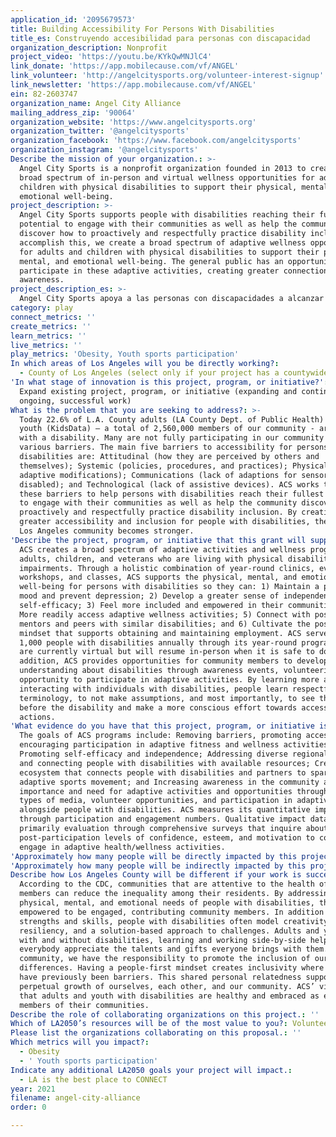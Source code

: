 ```yaml
---
application_id: '2095679573'
title: Building Accessibility For Persons With Disabilities
title_es: Construyendo accesibilidad para personas con discapacidad
organization_description: Nonprofit
project_video: 'https://youtu.be/KYkQwMNJlC4'
link_donate: 'https://app.mobilecause.com/vf/ANGEL'
link_volunteer: 'http://angelcitysports.org/volunteer-interest-signup'
link_newsletter: 'https://app.mobilecause.com/vf/ANGEL'
ein: 82-2603747
organization_name: Angel City Alliance
mailing_address_zip: '90064'
organization_website: 'https://www.angelcitysports.org'
organization_twitter: '@angelcitysports'
organization_facebook: 'https://www.facebook.com/angelcitysports'
organization_instagram: '@angelcitysports'
Describe the mission of your organization.: >-
  Angel City Sports is a nonprofit organization founded in 2013 to create a
  broad spectrum of in-person and virtual wellness opportunities for adults and
  children with physical disabilities to support their physical, mental, and
  emotional well-being.
project_description: >-
  Angel City Sports supports people with disabilities reaching their fullest
  potential to engage with their communities as well as help the community
  discover how to proactively and respectfully practice disability inclusion. To
  accomplish this, we create a broad spectrum of adaptive wellness opportunities
  for adults and children with physical disabilities to support their physical,
  mental, and emotional well-being. The general public has an opportunity to
  participate in these adaptive activities, creating greater connection and
  awareness.
project_description_es: >-
  Angel City Sports apoya a las personas con discapacidades a alcanzar su máximo potencial para involucrarse con sus comunidades, así como ayudar a la comunidad a descubrir cómo practicar de manera proactiva y respetuosa la inclusión de la discapacidad. Para lograr esto, creamos un amplio espectro de oportunidades de bienestar adaptativo para adultos y niños con discapacidades físicas para apoyar su bienestar físico, mental y emocional. El público tiene la oportunidad de participar en estas actividades de adaptación, creando una mayor conexión y conciencia.
category: play
connect_metrics: ''
create_metrics: ''
learn_metrics: ''
live_metrics: ''
play_metrics: 'Obesity, Youth sports participation'
In which areas of Los Angeles will you be directly working?:
  - County of Los Angeles (select only if your project has a countywide benefit)
'In what stage of innovation is this project, program, or initiative?': >-
  Expand existing project, program, or initiative (expanding and continuing
  ongoing, successful work)
What is the problem that you are seeking to address?: >-
  Today 22.6% of L.A. County adults (LA County Dept. of Public Health) and 3% of
  youth (KidsData) – a total of 2,560,000 members of our community - are living
  with a disability. Many are not fully participating in our community due to
  various barriers. The main five barriers to accessibility for persons with
  disabilities are: Attitudinal (how they are perceived by others and
  themselves); Systemic (policies, procedures, and practices); Physical (lack of
  adaptive modifications); Communications (lack of adaptions for sensory
  disabled); and Technological (lack of assistive devices). ACS works to reduce
  these barriers to help persons with disabilities reach their fullest potential
  to engage with their communities as well as help the community discover how to
  proactively and respectfully practice disability inclusion. By creating
  greater accessibility and inclusion for people with disabilities, the entire
  Los Angeles community becomes stronger.
'Describe the project, program, or initiative that this grant will support to address the problem identified.': >-
  ACS creates a broad spectrum of adaptive activities and wellness programs for
  adults, children, and veterans who are living with physical disabilities and
  impairments. Through a holistic combination of year-round clinics, events,
  workshops, and classes, ACS supports the physical, mental, and emotional
  well-being for persons with disabilities so they can: 1) Maintain a positive
  mood and prevent depression; 2) Develop a greater sense of independence and
  self-efficacy; 3) Feel more included and empowered in their communities; 4)
  More readily access adaptive wellness activities; 5) Connect with positive
  mentors and peers with similar disabilities; and 6) Cultivate the positive
  mindset that supports obtaining and maintaining employment. ACS serves over
  1,000 people with disabilities annually through its year-round programs which
  are currently virtual but will resume in-person when it is safe to do so. In
  addition, ACS provides opportunities for community members to develop greater
  understanding about disabilities through awareness events, volunteering, and
  opportunity to participate in adaptive activities. By learning more about and
  interacting with individuals with disabilities, people learn respectful
  terminology, to not make assumptions, and most importantly, to see the person
  before the disability and make a more conscious effort towards accessible
  actions.
'What evidence do you have that this project, program, or initiative is or will be successful, and how will you define and measure success?': >-
  The goals of ACS programs include: Removing barriers, promoting access, and
  encouraging participation in adaptive fitness and wellness activities;
  Promoting self-efficacy and independence; Addressing diverse regional needs
  and connecting people with disabilities with available resources; Creating an
  ecosystem that connects people with disabilities and partners to spark the
  adaptive sports movement; and Increasing awareness in the community around the
  importance and need for adaptive activities and opportunities through various
  types of media, volunteer opportunities, and participation in adaptive events
  alongside people with disabilities. ACS measures its quantitative impact
  through participation and engagement numbers. Qualitative impact data is
  primarily evaluation through comprehensive surveys that inquire about
  post-participation levels of confidence, esteem, and motivation to continue to
  engage in adaptive health/wellness activities.
'Approximately how many people will be directly impacted by this project, program, or initiative?': '6600'
'Approximately how many people will be indirectly impacted by this project, program, or initiative?': '6000'
Describe how Los Angeles County will be different if your work is successful.: >-
  According to the CDC, communities that are attentive to the health of its
  members can reduce the inequality among their residents. By addressing the
  physical, mental, and emotional needs of people with disabilities, they are
  empowered to be engaged, contributing community members. In addition to their
  strengths and skills, people with disabilities often model creativity,
  resiliency, and a solution-based approach to challenges. Adults and youth,
  with and without disabilities, learning and working side-by-side helps
  everybody appreciate the talents and gifts everyone brings with them. As a
  community, we have the responsibility to promote the inclusion of our
  differences. Having a people-first mindset creates inclusivity where there
  have previously been barriers. This shared personal relatedness supports
  perpetual growth of ourselves, each other, and our community. ACS’ vision is
  that adults and youth with disabilities are healthy and embraced as equal
  members of their communities.
Describe the role of collaborating organizations on this project.: ''
Which of LA2050’s resources will be of the most value to you?: Volunteer recruitment
Please list the organizations collaborating on this proposal.: ''
Which metrics will you impact?:
  - Obesity
  - ' Youth sports participation'
Indicate any additional LA2050 goals your project will impact.:
  - LA is the best place to CONNECT
year: 2021
filename: angel-city-alliance
order: 0

---
```

